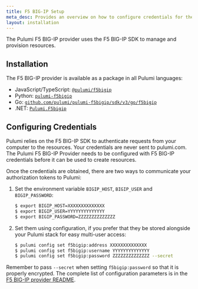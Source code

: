 ```yaml
---
title: F5 BIG-IP Setup
meta_desc: Provides an overview on how to configure credentials for the Pulumi F5 BIG-IP Provider.
layout: installation
---
```


The Pulumi F5 BIG-IP provider uses the F5 BIG-IP SDK to manage and provision resources.

## Installation

The F5 BIG-IP provider is available as a package in all Pulumi languages:

* JavaScript/TypeScript: [`@pulumi/f5bigip`](https://www.npmjs.com/package/@pulumi/f5bigip)
* Python: [`pulumi-f5bigip`](https://pypi.org/project/pulumi-f5bigip/)
* Go: [`github.com/pulumi/pulumi-f5bigip/sdk/v3/go/f5bigip`](https://github.com/pulumi/pulumi-f5bigip)
* .NET: [`Pulumi.F5bigip`](https://www.nuget.org/packages/Pulumi.F5bigip)

## Configuring Credentials

Pulumi relies on the F5 BIG-IP SDK to authenticate requests from your computer to the resources. Your credentials are never sent
to pulumi.com. The Pulumi F5 BIG-IP Provider needs to be configured with F5 BIG-IP credentials
before it can be used to create resources.

Once the credentials are obtained, there are two ways to communicate your authorization tokens to Pulumi:

1. Set the environment variable `BIGIP_HOST`, `BIGIP_USER` and `BIGIP_PASSWORD`:

    ```bash
    $ export BIGIP_HOST=XXXXXXXXXXXXXX
    $ export BIGIP_USER=YYYYYYYYYYYYYY
    $ export BIGIP_PASSWORD=ZZZZZZZZZZZZZZ
    ```

2. Set them using configuration, if you prefer that they be stored alongside your Pulumi stack for easy multi-user access:

    ```bash
    $ pulumi config set f5bigip:address XXXXXXXXXXXXXX
    $ pulumi config set f5bigip:username YYYYYYYYYYYYYY
    $ pulumi config set f5bigip:password ZZZZZZZZZZZZZZ --secret
    ```

Remember to pass `--secret` when setting `f5bigip:password` so that it is properly encrypted. The complete list of
configuration parameters is in the [F5 BIG-IP provider README](https://github.com/pulumi/pulumi-f5bigip/blob/master/README.md).
